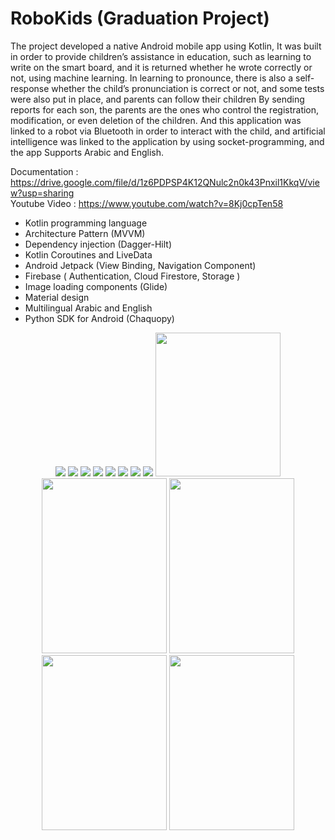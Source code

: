 # RoboKids (Graduation Project)

The project developed a native Android mobile app using Kotlin, It was built in order to provide children’s assistance in education, such as learning to write on the smart board, and it is returned whether he wrote correctly or not, using machine learning. In learning to pronounce, there is also a self-response whether the child’s pronunciation is correct or not, and some tests were also put in place, and parents can follow their children By sending reports for each son, the parents are the ones who control the registration, modification, or even deletion of the children. And this application was linked to a robot via Bluetooth in order to interact with the child, and artificial intelligence was linked to the application by using socket-programming, and the app Supports Arabic and English.

Documentation : https://drive.google.com/file/d/1z6PDPSP4K12QNulc2n0k43Pnxil1KkqV/view?usp=sharing
<br>
Youtube Video : https://www.youtube.com/watch?v=8Kj0cpTen58

- Kotlin programming language
- Architecture Pattern (MVVM)
- Dependency injection (Dagger-Hilt)
- Kotlin Coroutines and LiveData
- Android Jetpack (View Binding, Navigation Component)
- Firebase ( Authentication, Cloud Firestore, Storage )
- Image loading components (Glide)
- Material design
- Multilingual Arabic and English
- Python SDK for Android (Chaquopy)

  

<div align=center>
  <img src="https://github.com/Mohamed-samir03/RoboKids/assets/81251707/4a88fdb5-d89b-4ed8-bfaa-d61fcff1632f">
  <img src="https://github.com/Mohamed-samir03/RoboKids/assets/81251707/9e12782c-b304-42bd-8ff2-770cb359c672">
  <img src="https://github.com/Mohamed-samir03/RoboKids/assets/81251707/531ee723-b6e9-443d-8653-d83df373d882">
  <img src="https://github.com/Mohamed-samir03/RoboKids/assets/81251707/d1efd144-e53b-457b-8b2c-3799a09fbd29">
  <img src="https://github.com/Mohamed-samir03/RoboKids/assets/81251707/4d2a5929-ee5f-4342-ae10-e863e731cb29">
  <img src="https://github.com/Mohamed-samir03/RoboKids/assets/81251707/f09e9238-bd48-43c0-8ca1-63d96f9b624c">
  <img src="https://github.com/Mohamed-samir03/RoboKids/assets/81251707/f2c6d831-1390-4b35-9721-7840387cb550">
  <img src="https://github.com/Mohamed-samir03/RoboKids/assets/81251707/5c6ff168-f950-4822-964b-47c825c7f145">
  <img src="https://github.com/Mohamed-samir03/RoboKids/assets/81251707/a38ce2a5-40f9-4065-9921-0a375cbe82d2" height="230" width="200">
  <br>
  <img src="https://github.com/Mohamed-samir03/RoboKids/assets/81251707/1174d88d-db2c-4886-afbd-54f933d12270" height="280" width="200">
  <img src="https://github.com/Mohamed-samir03/RoboKids/assets/81251707/303c2cbb-f675-4cdb-8f34-bd5fd35dd384" height="280" width="200">
  <img src="https://github.com/Mohamed-samir03/RoboKids/assets/81251707/0ac0f568-605d-469d-b55d-6cea1f7b5a7d" height="280" width="200">
  <img src="https://github.com/Mohamed-samir03/RoboKids/assets/81251707/5bc54b7f-c67e-4308-b61f-b44a3943a08e" height="280" width="200">
</div>
